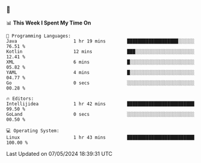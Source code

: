 ### 👋

<!--START_SECTION:waka-->
📊 **This Week I Spent My Time On** 

```text
💬 Programming Languages: 
Java                     1 hr 19 mins        ███████████████████░░░░░░   76.51 % 
Kotlin                   12 mins             ███░░░░░░░░░░░░░░░░░░░░░░   12.41 % 
XML                      6 mins              █░░░░░░░░░░░░░░░░░░░░░░░░   05.82 % 
YAML                     4 mins              █░░░░░░░░░░░░░░░░░░░░░░░░   04.77 % 
Go                       0 secs              ░░░░░░░░░░░░░░░░░░░░░░░░░   00.28 % 

🔥 Editors: 
Intellijidea             1 hr 42 mins        █████████████████████████   99.50 % 
GoLand                   0 secs              ░░░░░░░░░░░░░░░░░░░░░░░░░   00.50 % 

💻 Operating System: 
Linux                    1 hr 43 mins        █████████████████████████   100.00 % 
```


 Last Updated on 07/05/2024 18:39:31 UTC
<!--END_SECTION:waka-->
